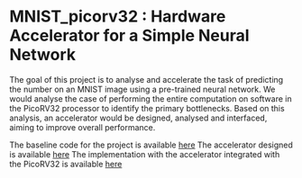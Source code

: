 # MNIST_picorv32 : Hardware Accelerator for a Simple Neural Network

The goal of this project is to analyse and accelerate the task of predicting the number on an MNIST image using a pre-trained neural network. We would analyse the case of performing the entire computation on software in the PicoRV32 processor to identify the primary bottlenecks. Based on this analysis, an accelerator would be designed, analysed and interfaced, aiming to improve overall performance. 

The baseline code for the project is available [here](/mnist_nn)
The accelerator designed is available [here](/mnist_verilog) 
The implementation with the accelerator integrated with the PicoRV32 is available [here](/mnist_integrated) 
